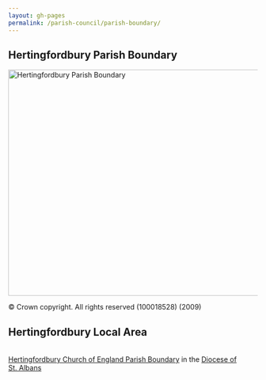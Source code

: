 ```yaml
---
layout: gh-pages
permalink: /parish-council/parish-boundary/
---
```


<h2>Hertingfordbury Parish Boundary</h2>

<img src="../../image/HfdburyStreetView.gif" alt="Hertingfordbury Parish Boundary" title="Hertingfordbury Parish Boundary" width="680" height="457" />
<p>&copy; Crown copyright. All rights reserved (100018528) (2009)</p>
<h2>Hertingfordbury Local Area</h2>

<br />
<a href="http://www.achurchnearyou.com/parish.php?p=32/147" target="_blank">Hertingfordbury Church of England Parish Boundary</a> in the <a href="http://www.stalbans.anglican.org/" target="_blank">Diocese of St.&nbsp;Albans</a>